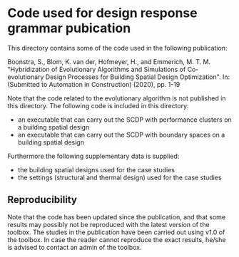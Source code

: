 # Code used for design response grammar pubication
This directory contains some of the code used in the following publication:

Boonstra, S., Blom, K. van der, Hofmeyer, H., and Emmerich, M. T. M. "Hybridization of Evolutionary Algorithms and Simulations of Co-evolutionary Design Processes for Building Spatial Design Optimization". In: (Submitted to Automation in Construction) (2020), pp. 1-19

Note that the code related to the evolutionary algorithm is not published in this directory.
The following code is included in this directory:

* an executable that can carry out the SCDP with performance clusters on a building spatial design
* an executable that can carry out the SCDP with boundary spaces on a building spatial design 

Furthermore the following supplementary data is supplied:

* the building spatial designs used for the case studies
* the settings (structural and thermal design) used for the case studies

## Reproducibility
Note that the code has been updated since the publication, and that some results may possibly not be reproduced with the latest version of the toolbox.
The studies in the publication have been carried out using v1.0 of the toolbox.
In case the reader cannot reproduce the exact results, he/she is advised to contact an admin of the toolbox.